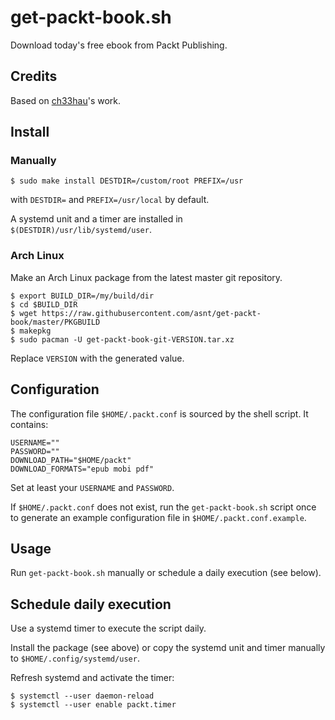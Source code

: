 # get-packt-book.sh

Download today's free ebook from Packt Publishing.

## Credits

Based on [ch33hau](https://github.com/ch33hau/packt_free_learning)'s work.

## Install

### Manually

```
$ sudo make install DESTDIR=/custom/root PREFIX=/usr
```
with `DESTDIR=` and `PREFIX=/usr/local` by default.

A systemd unit and a timer are installed in `$(DESTDIR)/usr/lib/systemd/user`.

### Arch Linux

Make an Arch Linux package from the latest master git repository.

```
$ export BUILD_DIR=/my/build/dir
$ cd $BUILD_DIR
$ wget https://raw.githubusercontent.com/asnt/get-packt-book/master/PKGBUILD
$ makepkg
$ sudo pacman -U get-packt-book-git-VERSION.tar.xz
```
Replace `VERSION` with the generated value.

## Configuration

The configuration file `$HOME/.packt.conf` is sourced by the shell script.
It contains:
```
USERNAME=""
PASSWORD=""
DOWNLOAD_PATH="$HOME/packt"
DOWNLOAD_FORMATS="epub mobi pdf"
```
Set at least your `USERNAME` and `PASSWORD`.

If `$HOME/.packt.conf` does not exist, run the `get-packt-book.sh` script once
to generate an example configuration file in `$HOME/.packt.conf.example`.

## Usage

Run `get-packt-book.sh` manually or schedule a daily execution (see below).

## Schedule daily execution

Use a systemd timer to execute the script daily.

Install the package (see above) or copy the systemd unit and timer manually to
`$HOME/.config/systemd/user`.

Refresh systemd and activate the timer:
```
$ systemctl --user daemon-reload
$ systemctl --user enable packt.timer
```
